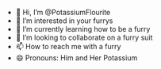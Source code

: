 - 👋 Hi, I’m @PotassiumFlourite
- 👀 I’m interested in your furrys
- 🌱 I’m currently learning how to be a furry
- 💞️ I’m looking to collaborate on a furry suit
- 📫 How to reach me with a furry
- 😄 Pronouns: Him and Her
  Potassium

<!---
PotassiumFlourite/PotassiumFlourite is a ✨ special ✨ repository because its `README.md` (this file) appears on your GitHub profile.
You can click the Preview link to take a look at your changes.
--->

